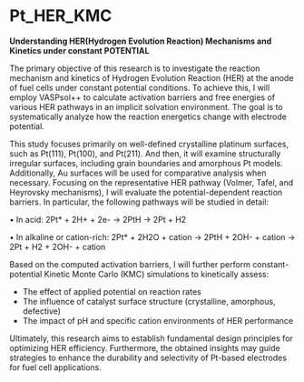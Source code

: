 # Pt_HER_KMC
**Understanding HER(Hydrogen Evolution Reaction) Mechanisms and Kinetics under constant POTENTIAL**

The primary objective of this research is to investigate the reaction mechanism and kinetics of Hydrogen Evolution Reaction (HER) at the anode of fuel cells under constant potential conditions. To achieve this, I will employ VASPsol++ to calculate activation barriers and free energies of various HER pathways in an implicit solvation environment. The goal is to systematically analyze how the reaction energetics change with electrode potential.


This study focuses primarily on well-defined crystalline platinum surfaces, such as Pt(111), Pt(100), and Pt(211). And then, it will examine structurally irregular surfaces, including grain boundaries and amorphous Pt models. Additionally, Au surfaces will be used for comparative analysis when necessary.
Focusing on the representative HER pathway (Volmer, Tafel, and Heyrovsky mechanisms), I will evaluate the potential-dependent reaction barriers. In particular, the following pathways will be studied in detail:

•	In acid:
2Pt* + 2H+ + 2e- -> 2PtH -> 2Pt + H2

•	In alkaline or cation-rich:
2Pt* + 2H2O + cation -> 2PtH + 2OH- + cation -> 2Pt + H2 + 2OH- + cation

Based on the computed activation barriers, I will further perform constant-potential Kinetic Monte Carlo (KMC) simulations to kinetically assess:

* The effect of applied potential on reaction rates
* The influence of catalyst surface structure (crystalline, amorphous, defective)
* The impact of pH and specific cation environments of HER performance

 Ultimately, this research aims to establish fundamental design principles for optimizing HER efficiency. Furthermore, the obtained insights may guide strategies to enhance the durability and selectivity of Pt-based electrodes for fuel cell applications.
